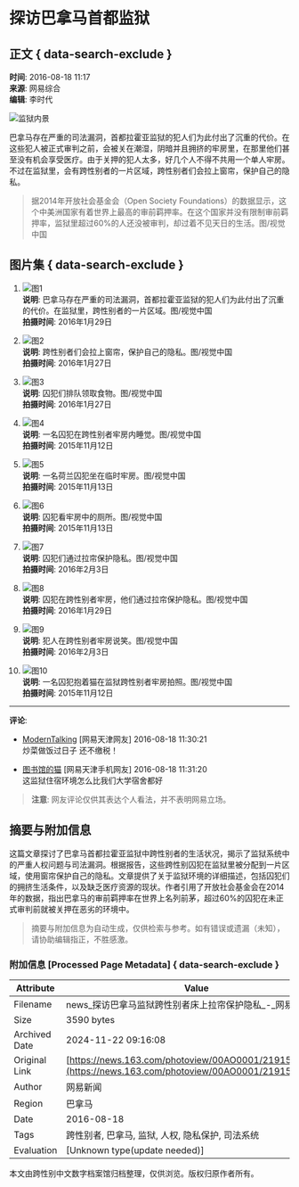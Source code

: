 # 探访巴拿马首都监狱

## 正文 { data-search-exclude }


**时间**: 2016-08-18 11:17  
**来源**: 网易综合  
**编辑**: 李时代

![监狱内景](http://img4.cache.netease.com/photo/0001/2016-08-18/BUOEFIEJ00AO0001.jpg)

巴拿马存在严重的司法漏洞，首都拉霍亚监狱的犯人们为此付出了沉重的代价。在这些犯人被正式审判之前，会被关在潮湿，阴暗并且拥挤的牢房里，在那里他们甚至没有机会享受医疗。由于关押的犯人太多，好几个人不得不共用一个单人牢房。不过在监狱里，会有跨性别者的一片区域，跨性别者们会拉上窗帘，保护自己的隐私。

> 据2014年开放社会基金会（Open Society Foundations）的数据显示，这个中美洲国家有着世界上最高的审前羁押率。在这个国家并没有限制审前羁押率，监狱里超过60%的人还没被审判，却过着不见天日的生活。图/视觉中国

## 图片集 { data-search-exclude }

1. ![图1](http://img4.cache.netease.com/photo/0001/2016-08-18/BUOEFIEJ00AO0001.jpg)  
   **说明**: 巴拿马存在严重的司法漏洞，首都拉霍亚监狱的犯人们为此付出了沉重的代价。在监狱里，跨性别者的一片区域。图/视觉中国  
   **拍摄时间**: 2016年1月29日

2. ![图2](http://img4.cache.netease.com/photo/0001/2016-08-18/BUOEFJ2O00AO0001.jpg)  
   **说明**: 跨性别者们会拉上窗帘，保护自己的隐私。图/视觉中国  
   **拍摄时间**: 2016年1月27日

3. ![图3](http://img3.cache.netease.com/photo/0001/2016-08-18/BUOEFJRE00AO0001.jpg)  
   **说明**: 囚犯们排队领取食物。图/视觉中国  
   **拍摄时间**: 2016年1月27日

4. ![图4](http://img4.cache.netease.com/photo/0001/2016-08-18/BUOEFLG800AO0001.jpg)  
   **说明**: 一名囚犯在跨性别者牢房内睡觉。图/视觉中国  
   **拍摄时间**: 2015年11月12日

5. ![图5](http://img4.cache.netease.com/photo/0001/2016-08-18/BUOEFM6C00AO0001.jpg)  
   **说明**: 一名荷兰囚犯坐在临时牢房。图/视觉中国  
   **拍摄时间**: 2015年11月13日

6. ![图6](http://img4.cache.netease.com/photo/0001/2016-08-18/BUOEFN8300AO0001.jpg)  
   **说明**: 囚犯看牢房中的厕所。图/视觉中国  
   **拍摄时间**: 2015年11月13日

7. ![图7](http://img3.cache.netease.com/photo/0001/2016-08-18/BUOEFO3100AO0001.jpg)  
   **说明**: 囚犯们通过拉帘保护隐私。图/视觉中国  
   **拍摄时间**: 2016年2月3日

8. ![图8](http://img3.cache.netease.com/photo/0001/2016-08-18/BUOEFOF800AO0001.jpg)  
   **说明**: 囚犯在跨性别者牢房，他们通过拉帘保护隐私。图/视觉中国  
   **拍摄时间**: 2016年1月29日

9. ![图9](http://img4.cache.netease.com/photo/0001/2016-08-18/BUOEFP8U00AO0001.jpg)  
   **说明**: 犯人在跨性别者牢房说笑。图/视觉中国  
   **拍摄时间**: 2016年2月3日

10. ![图10](http://img3.cache.netease.com/photo/0001/2016-08-18/BUOEFRD200AO0001.jpg)  
    **说明**: 一名囚犯抱着猫在监狱跨性别者牢房拍照。图/视觉中国  
    **拍摄时间**: 2015年11月12日

---
**评论**: 
- [ModernTalking](http://tie.163.com/reply/myaction.jsp?action=reply&userId=385522&f=gentienickname) [网易天津网友] 2016-08-18 11:30:21  
  炒菜做饭过日子 还不缴税！
  
- [图书馆的猫](http://tie.163.com/reply/myaction.jsp?action=reply&userId=55657928&f=gentienickname) [网易天津手机网友] 2016-08-18 11:31:20  
  这监狱住宿环境怎么比我们大学宿舍都好

> **注意**: 网友评论仅供其表达个人看法，并不表明网易立场。

## 摘要与附加信息

<!-- tcd_abstract -->
这篇文章探讨了巴拿马首都拉霍亚监狱中跨性别者的生活状况，揭示了监狱系统中的严重人权问题与司法漏洞。根据报告，这些跨性别囚犯在监狱里被分配到一片区域，使用窗帘保护自己的隐私。文章提供了关于监狱环境的详细描述，包括囚犯们的拥挤生活条件，以及缺乏医疗资源的现状。作者引用了开放社会基金会在2014年的数据，指出巴拿马的审前羁押率在世界上名列前茅，超过60%的囚犯在未正式审判前就被关押在恶劣的环境中。
<!-- tcd_abstract_end -->

> 摘要与附加信息为自动生成，仅供检索与参考。如有错误或遗漏（未知），请协助编辑指正，不胜感激。

### 附加信息 [Processed Page Metadata] { data-search-exclude }

| Attribute       | Value                                  |
|-----------------|----------------------------------------|
| Filename        | news_探访巴拿马监狱跨性别者床上拉帘保护隐私_-_网易新闻.md                             |
| Size            | 3590 bytes                           |
| Archived Date   | 2024-11-22 09:16:08                             |
| Original Link   | [https://news.163.com/photoview/00AO0001/2191595.html](https://news.163.com/photoview/00AO0001/2191595.html)                       |
| Author          | 网易新闻                               |
| Region          | 巴拿马                               |
| Date            | 2016-08-18                                 |
| Tags            | 跨性别者, 巴拿马, 监狱, 人权, 隐私保护, 司法系统                                 |
| Evaluation            | [Unknown type(update needed)]                                 |
<!-- tcd_table_end -->

本文由跨性别中文数字档案馆归档整理，仅供浏览。版权归原作者所有。
